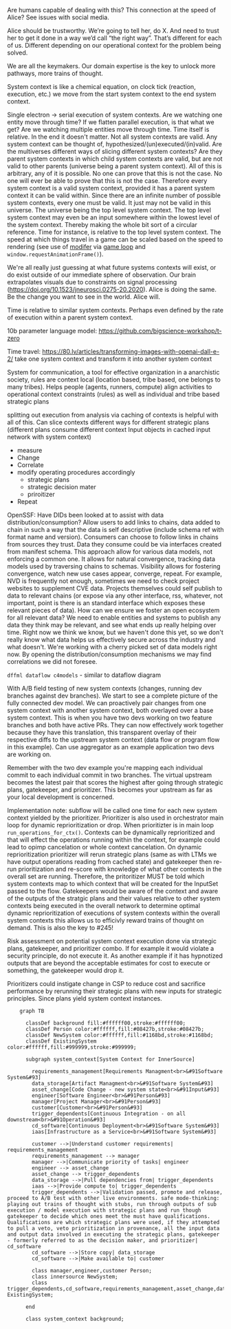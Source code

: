 Are humans capable of dealing with this? This connection at the speed of Alice? See issues with social media.

Alice should be trustworthy. We’re going to tell her, do X. And need to trust her to get it done in a way we’d call “the right way”. That’s different for each of us. Different depending on our operational context for the problem being solved.

We are all the keymakers. Our domain expertise is the key to unlock more pathways, more trains of thought.

System context is like a chemical equation, on clock tick (reaction, execution, etc.) we move from the start system context to the end system context.

Single electron -> serial execution of system contexts. Are we watching one entity move through time? If we flatten parallel execution, is that what we get? Are we watching multiple entities move through time. Time itself is relative. In the end it doesn't matter. Not all system contexts are valid. Any system context can be thought of, hypothesized/(un)executed/(in)valid. Are the multiverses different ways of slicing different system contexts? Are they parent system contexts in which child system contexts are valid, but are not valid to other parents (universe being a parent system context). All of this is arbitrary, any of it is possible. No one can prove that this is not the case. No one will ever be able to prove that this is not the case. Therefore every system context is a valid system context, provided it has a parent system context it can be valid within. Since there are an infinite number of possible system contexts, every one must be valid. It just may not be valid in this universe. The universe being the top level system context. The top level system context may even be an input somewhere within the lowest level of the system context. Thereby making the whole bit sort of a circular reference. Time for instance, is relative to the top level system context. The speed at which things travel in a game can be scaled based on the speed to rendering (see use of [modifer](https://github.com/pdxjohnny/space/blob/b87d7ef49caec169f1f7432664e550f421a5d7de/sprite.js#L74-L77) via [game loop](https://github.com/pdxjohnny/space/blob/b87d7ef49caec169f1f7432664e550f421a5d7de/game.js#L106-L114) and `window.requestAnimationFrame()`).

We're all really just guessing at what future systems contexts will exist, or do exist outside of our immediate sphere of observation. Our brain extrapolates visuals due to constraints on signal processing (https://doi.org/10.1523/jneurosci.0275-20.2020). Alice is doing the same. Be the change you want to see in the world. Alice will.

Time is relative to similar system contexts. Perhaps even defined by the rate of execution within a parent system context.

10b parameter language model: https://github.com/bigscience-workshop/t-zero

Time travel: https://80.lv/articles/transforming-images-with-openai-dall-e-2/ take one system context and transform it into another system context

System for communication, a tool for effective organization in a anarchistic society, rules are context local (location based, tribe based, one belongs to many tribes). Helps people (agents, runners, compute) align activities to operational context constraints (rules) as well as individual and tribe based strategic plans

splitting out execution from analysis via caching of contexts is helpful with all of this. Can slice contexts different ways for different strategic plans (different plans consume different context Input objects in cached input network with system context)

- measure
- Change
- Correlate
- modify operating procedures accordingly
  - strategic plans
  - strategic decision mater
  - priroitizer
- Repeat

OpenSSF: Have DIDs been looked at to assist with data distribution/consumption? Allow users to add links to chains, data added to chain in such a way that the data is self descriptive (include schema ref with format name and version). Consumers can choose to follow links in chains from sources they trust. Data they consume could be via interfaces created from manifest schema. This approach allow for various data models, not enforcing a common one. It allows for natural convergence, tracking data models used by traversing chains to schemas. Visibility allows for fostering convergence, watch new use cases appear, converge, repeat. For example, NVD is frequently not enough, sometimes we need to check project websites to supplement CVE data. Projects themselves could self publish to data to relevant chains (or expose via any other interface, rss, whatever, not important, point is there is an standard interface which exposes these relevant pieces of data). How can we ensure we foster an open ecosystem for all relevant data? We need to enable entities and systems to publish any data they think may be relevant, and see what ends up really helping over time. Right now we think we know, but we haven't done this yet, so we don't really know what data helps us effectively secure across the industry and what doesn't. We're working with a cherry picked set of data models right now. By opening the distribution/consumption mechanisms we may find correlations we did not foresee.

`dffml dataflow c4models` - similar to dataflow diagram

With A/B field testing of new system contexts (changes, running dev branches against dev branches). We start to see a complete picture of the fully connected dev model. We can proactively pair changes from one system context with another system context, both overlayed over a base system context. This is when you have two devs working on two feature branches and both have active PRs. They can now effectively work together because they have this translation, this transparent overlay of their respective diffs to the upstream system context (data flow or program flow in this example). Can use aggregator as an example application two devs are working on.

Remember with the two dev example you're mapping each individual commit to each individual commit in two branches. The virtual upstream becomes the latest pair that scores the highest after going through strategic plans, gatekeeper, and prioritizer. This becomes your upstream as far as your local development is concerned.

Implementation note: subflow will be called one time for each new system context yielded by the prioritizer. Prioritizer is also used in orchestrator main loop for dynamic reprioritization or drop. When prioritizter is in main loop `run_operations_for_ctx()`. Contexts can be dynamically reprioritized and that will effect the operations running within the context, for example could lead to opimp cancelation or whole context cancelation. On dynamic reprioritization prioritizer will rerun strategic plans (same as with LTMs we have output operations reading from cached state) and gatekeeper then re-run prioritization and re-score with knowledge of what other contexts in the overall set are running. Therefore, the pritoritizer MUST be told which system contexts map to which context that will be created for the InputSet passed to the flow. Gatekeepers would be aware of the context and aware of the outputs of the stratgic plans and their values relative to other system contexts being executed in the overall network to determine optimal dynamic reprioritization of executions of system contexts within the overall system contexts this allows us to efficivly reward trains of thought on demand. This is also the key to #245!

Risk assessment on potential system context execution done via strategic plans, gatekeeper, and prioritizer combo. If for example it would violate a security principle, do not execute it. As another example if it has hypnotized outputs that are beyond the acceptable estimates for cost to execute or something, the gatekeeper would drop it.

Prioritizers could instigate change in CSP to reduce cost and sacrifice performance by rerunning their strategic plans with new inputs for strategic principles. Since plans yield system context instances.

```mermaid
    graph TB

      classDef background fill:#ffffff00,stroke:#ffffff00;
      classDef Person color:#ffffff,fill:#08427b,stroke:#08427b;
      classDef NewSystem color:#ffffff,fill:#1168bd,stroke:#1168bd;
      classDef ExistingSystem color:#ffffff,fill:#999999,stroke:#999999;

      subgraph system_context[System Context for InnerSource]

        requirements_management[Requirements Managment<br>&#91Software System&#93]
        data_storage[Artifact Managment<br>&#91Software System&#93]
        asset_change[Code Change - new system state<br>&#91Input&#93]
        engineer[Software Engineer<br>&#91Person&#93]
        manager[Project Manager<br>&#91Person&#93]
        customer[Customer<br>&#91Person&#93]
        trigger_dependents[Continuous Integration - on all downstream<br>&#91Operation&#93]
        cd_software[Continuous Deployment<br>&#91Software System&#93]
        iaas[Infrastructure as a Service<br>&#91Software System&#93]

        customer -->|Understand customer requirements| requirements_management
        requirements_management --> manager
        manager -->|Communicate priority of tasks| engineer
        engineer --> asset_change
        asset_change --> trigger_dependents
        data_storage -->|Pull dependencies from| trigger_dependents
        iaas -->|Provide compute to| trigger_dependents
        trigger_dependents -->|Validation passed, promote and release, proceed to A/B test with other live environments. safe mode-thinking: playing out trains of thought with stubs, run through outputs of sub execution / model execution with strategic plans and run though gatekeeper to decide which ones meet the must have qualifications. Qualifications are which strategic plans were used, if they attempted to pull a veto, veto prioritization in provenance, all the input data and output data involved in executing the strategic plans, gatekeeper - formerly referred to as the decision maker, and prioritizer| cd_software
        cd_software -->|Store copy| data_storage
        cd_software -->|Make available to| customer

        class manager,engineer,customer Person;
        class innersource NewSystem;
        class trigger_dependents,cd_software,requirements_management,asset_change,data_storage,iaas ExistingSystem;

      end

      class system_context background;
```